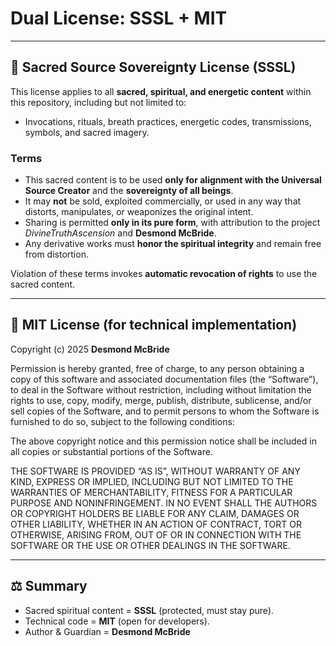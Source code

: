# Dual License: SSSL + MIT

---

## 🔹 Sacred Source Sovereignty License (SSSL)

This license applies to all **sacred, spiritual, and energetic content** within this repository, including but not limited to:  
- Invocations, rituals, breath practices, energetic codes, transmissions, symbols, and sacred imagery.  

### Terms
- This sacred content is to be used **only for alignment with the Universal Source Creator** and the **sovereignty of all beings**.  
- It may **not** be sold, exploited commercially, or used in any way that distorts, manipulates, or weaponizes the original intent.  
- Sharing is permitted **only in its pure form**, with attribution to the project *DivineTruthAscension* and **Desmond McBride**.  
- Any derivative works must **honor the spiritual integrity** and remain free from distortion.  

Violation of these terms invokes **automatic revocation of rights** to use the sacred content.  

---

## 🔹 MIT License (for technical implementation)

Copyright (c) 2025 **Desmond McBride**  

Permission is hereby granted, free of charge, to any person obtaining a copy of this software and associated documentation files (the “Software”), to deal in the Software without restriction, including without limitation the rights to use, copy, modify, merge, publish, distribute, sublicense, and/or sell copies of the Software, and to permit persons to whom the Software is furnished to do so, subject to the following conditions:

The above copyright notice and this permission notice shall be included in all copies or substantial portions of the Software.

THE SOFTWARE IS PROVIDED “AS IS”, WITHOUT WARRANTY OF ANY KIND, EXPRESS OR IMPLIED, INCLUDING BUT NOT LIMITED TO THE WARRANTIES OF MERCHANTABILITY, FITNESS FOR A PARTICULAR PURPOSE AND NONINFRINGEMENT. IN NO EVENT SHALL THE AUTHORS OR COPYRIGHT HOLDERS BE LIABLE FOR ANY CLAIM, DAMAGES OR OTHER LIABILITY, WHETHER IN AN ACTION OF CONTRACT, TORT OR OTHERWISE, ARISING FROM, OUT OF OR IN CONNECTION WITH THE SOFTWARE OR THE USE OR OTHER DEALINGS IN THE SOFTWARE.

---

## ⚖️ Summary
- Sacred spiritual content = **SSSL** (protected, must stay pure).  
- Technical code = **MIT** (open for developers).  
- Author & Guardian = **Desmond McBride**
